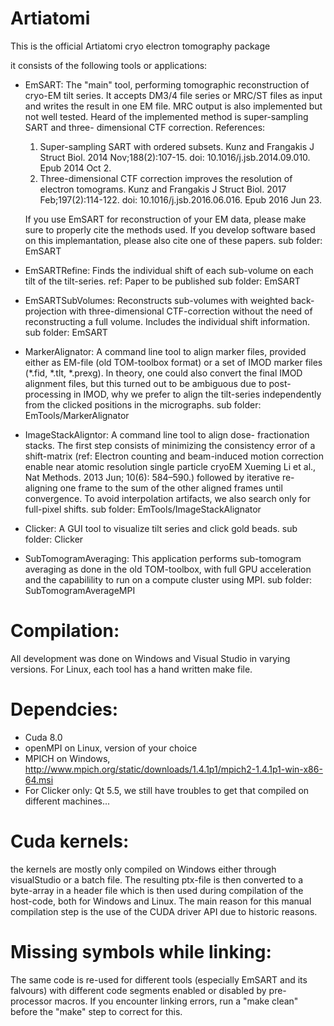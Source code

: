 # Artiatomi
This is the official Artiatomi cryo electron tomography package

it consists of the following tools or applications:
- EmSART: The "main" tool, performing tomographic reconstruction 
  of cryo-EM tilt series. It accepts DM3/4 file series or MRC/ST
  files as input and writes the result in one EM file. MRC output
  is also implemented but not well tested. Heard of the 
  implemented method is super-sampling SART and three-
  dimensional CTF correction.
  References: 
  1) Super-sampling SART with ordered subsets.
     Kunz and Frangakis
     J Struct Biol. 2014 Nov;188(2):107-15. 
	 doi: 10.1016/j.jsb.2014.09.010. Epub 2014 Oct 2.
  2) Three-dimensional CTF correction improves the resolution of 
     electron tomograms.
	 Kunz and Frangakis
	 J Struct Biol. 2017 Feb;197(2):114-122. 
	 doi: 10.1016/j.jsb.2016.06.016. Epub 2016 Jun 23.

  If you use EmSART for reconstruction of your EM data, please 
  make sure to properly cite the methods used.
  If you develop software based on this implemantation, please
  also cite one of these papers.
  sub folder: EmSART
- EmSARTRefine: Finds the individual shift of each sub-volume
  on each tilt of the tilt-series.
  ref: Paper to be published
  sub folder: EmSART
- EmSARTSubVolumes: Reconstructs sub-volumes with weighted back-
  projection with three-dimensional CTF-correction without the 
  need of reconstructing a full volume. Includes the individual
  shift information.
  sub folder: EmSART
- MarkerAlignator: A command line tool to align marker files, 
  provided either as EM-file (old TOM-toolbox format) or a set
  of IMOD marker files (*.fid, *.tlt, *.prexg). In theory, one 
  could also convert the final IMOD alignment files, but this 
  turned out to be ambiguous due to post-processing in IMOD, why 
  we prefer to align the tilt-series independently from the 
  clicked positions in the micrographs.
  sub folder: EmTools/MarkerAlignator
- ImageStackAligntor: A command line tool to align dose-
  fractionation stacks.
  The first step consists of minimizing the consistency error of
  a shift-matrix (ref: Electron counting and beam-induced motion 
  correction enable near atomic resolution single particle cryoEM
  Xueming Li et al., Nat Methods. 2013 Jun; 10(6): 584–590.) 
  followed by iterative re-aligning one frame to the sum of the 
  other aligned frames until convergence. To avoid interpolation
  artifacts, we also search only for full-pixel shifts.
  sub folder: EmTools/ImageStackAlignator
- Clicker: A GUI tool to visualize tilt series and click gold beads.
  sub folder: Clicker
- SubTomogramAveraging: This application performs sub-tomogram
  averaging as done in the old TOM-toolbox, with full GPU acceleration
  and the capabilility to run on a compute cluster using MPI.
  sub folder: SubTomogramAverageMPI

# Compilation:
All development was done on Windows and Visual Studio in varying 
versions. For Linux, each tool has a hand written make file.

# Dependcies:
- Cuda 8.0 
- openMPI on Linux, version of your choice
- MPICH on Windows, http://www.mpich.org/static/downloads/1.4.1p1/mpich2-1.4.1p1-win-x86-64.msi
- For Clicker only: Qt 5.5, we still have troubles to get that
  compiled on different machines...

# Cuda kernels:
the kernels are mostly only compiled on Windows either through 
visualStudio or a batch file. The resulting ptx-file is then 
converted to a byte-array in a header file which is then used 
during compilation of the host-code, both for Windows and Linux. 
The main reason for this manual compilation step is the use of 
the CUDA driver API due to historic reasons.

# Missing symbols while linking:
The same code is re-used for different tools (especially EmSART 
and its falvours) with different code segments enabled or 
disabled by pre-processor macros. If you encounter linking errors,
run a "make clean" before the "make" step to correct for this.